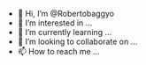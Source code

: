 - 👋 Hi, I’m @Robertobaggyo
- 👀 I’m interested in ...
- 🌱 I’m currently learning ...
- 💞️ I’m looking to collaborate on ...
- 📫 How to reach me ...

<!---
Robertobaggyo/Robertobaggyo is a ✨ special ✨ repository because its `README.md` (this file) appears on your GitHub profile.
You can click the Preview link to take a look at your changes.
--->
